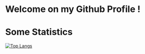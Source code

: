 # Welcome on my Github Profile !

# Some Statistics
[![Top Langs](https://github-readme-stats.vercel.app/api/top-langs/?username=ArthurSchamroth)](https://github.com/ArthurSchamroth/github-readme-stats)
# 
